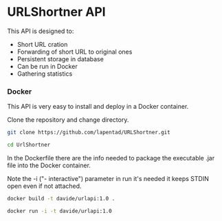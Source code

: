 # URLShortner API
This API is designed to:

  - Short URL cration
  - Forwarding of short URL to original ones
  - Persistent storage in database
  - Can be run in Docker
  - Gathering statistics

### Docker
This API is very easy to install and deploy in a Docker container.

Clone the repository and change directory.

```sh
git clone https://github.com/lapentad/URLShortner.git

cd UrlShortner
```
In the Dockerfile there are the info needed to package the executable .jar file into the Docker container.

Note the -i ("- interactive") parameter in run it's needed it keeps STDIN open even if not attached.
```sh
docker build -t davide/urlapi:1.0 .

docker run -i -t davide/urlapi:1.0
```
